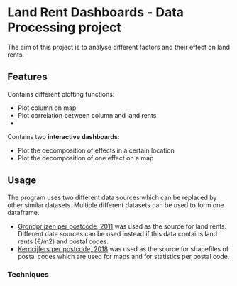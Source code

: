 # Land Rent Dashboards - Data Processing project
The aim of this project is to analyse different factors and their effect on land rents.

## Features
Contains different plotting functions:
- Plot column on map
- Plot correlation between column and land rents
- 
Contains two **interactive dashboards**:
- Plot the decomposition of effects in a certain location
- Plot the decomposition of one effect on a map

## Usage
The program uses two different data sources which can be replaced by other similar datasets. Multiple different datasets can be used to form one dataframe.
- [Grondprijzen per postcode, 2011](http://landvalues.nl/) was used as the source for land rents. Different data sources can be used instead if this data contains land rents (€/m2) and postal codes.
- [Kerncijfers per postcode, 2018](https://www.cbs.nl/nl-nl/dossier/nederland-regionaal/geografische-data/gegevens-per-postcode) was used as the source for shapefiles of postal codes which are used for maps and for statistics per postal code.

### Techniques



